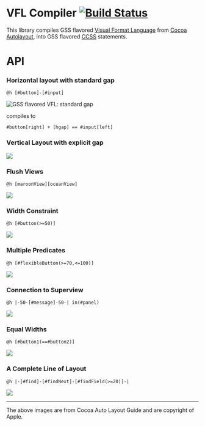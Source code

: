 VFL Compiler [![Build Status](https://travis-ci.org/the-gss/vfl-compiler.png?branch=master)](https://travis-ci.org/the-gss/vfl-compiler)
=============

This library compiles GSS flavored [Visual Format Language](http://developer.apple.com/library/ios/#documentation/UserExperience/Conceptual/AutolayoutPG/Articles/formatLanguage.html) from [Cocoa Autolayout](http://developer.apple.com/library/ios/#documentation/UserExperience/Conceptual/AutolayoutPG/Articles/formatLanguage.html), into GSS flavored [CCSS](http://citeseer.ist.psu.edu/viewdoc/summary?doi=10.1.1.101.4819) statements.  


# API

### Horizontal layout with standard gap

`@h [#button]-[#input]`

![GSS flavored VFL: standard gap](http://developer.apple.com/library/ios/documentation/UserExperience/Conceptual/AutolayoutPG/Art/standardSpace.png)

compiles to

`#button[right] + [hgap] == #input[left]`

### Vertical Layout with explicit gap

![](http://developer.apple.com/library/ios/documentation/UserExperience/Conceptual/AutolayoutPG/Art/verticalLayout.png)

### Flush Views

`@h [maroonView][oceanView]`

![](http://developer.apple.com/library/ios/documentation/UserExperience/Conceptual/AutolayoutPG/Art/flushViews.png)

### Width Constraint

`@h [#button(>=50)]`

![](http://developer.apple.com/library/ios/documentation/UserExperience/Conceptual/AutolayoutPG/Art/widthConstraint.png)

### Multiple Predicates

`@h [#flexibleButton(>=70,<=100)]`

![](http://developer.apple.com/library/ios/documentation/UserExperience/Conceptual/AutolayoutPG/Art/multiplePredicates.png)

### Connection to Superview

`@h |-50-[#message]-50-| in(#panel)`

![](http://developer.apple.com/library/ios/documentation/UserExperience/Conceptual/AutolayoutPG/Art/connectionToSuperview.png)

### Equal Widths

`@h [#button1(==#button2)]`

![](http://developer.apple.com/library/ios/documentation/UserExperience/Conceptual/AutolayoutPG/Art/equalWidths.png)

### A Complete Line of Layout

`@h |-[#find]-[#findNext]-[#findField(>=20)]-|`

![](http://developer.apple.com/library/ios/documentation/UserExperience/Conceptual/AutolayoutPG/Art/completeLayout.png)

----------------------

The above images are from Cocoa Auto Layout Guide and are copyright of Apple.

